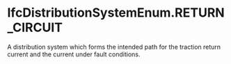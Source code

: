 IfcDistributionSystemEnum.RETURN_CIRCUIT
========================================
A distribution system which forms the intended path for the traction return
current and the current under fault conditions.


